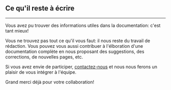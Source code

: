 ## Ce qu'il reste à écrire

---

Vous avez pu trouver des informations utiles dans la documentation: c'est tant mieux!

Vous ne trouvez pas tout ce qu'il vous faut: il nous reste du travail de rédaction. Vous pouvez vous aussi contribuer à l'élboration d'une documentation complète en nous proposant des suggestions, des corrections, de nouvelles pages, etc.

Si vous avez envie de participer, <a href="mailto:doc@claroline.com"> contactez-nous</a> et nous nous ferons un plaisir de vous intégrer à l'équipe.

Grand merci déjà pour votre collaboration!